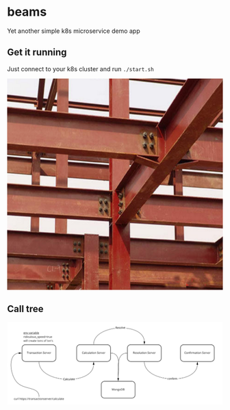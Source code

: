 # beams
Yet another simple k8s microservice demo app

## Get it running

Just connect to your k8s cluster and run `./start.sh`

![picture of beams](beams.png)

## Call tree

![call tree](callTree.png)
